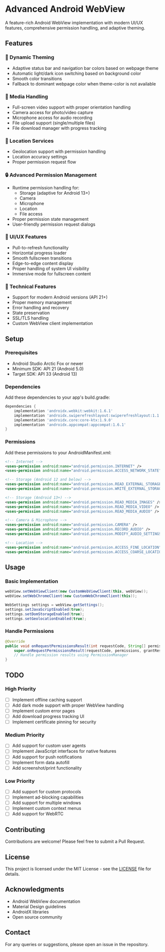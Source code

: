 # Advanced Android WebView

A feature-rich Android WebView implementation with modern UI/UX features, comprehensive permission handling, and adaptive theming.

## Features

### 🎨 Dynamic Theming
- Adaptive status bar and navigation bar colors based on webpage theme
- Automatic light/dark icon switching based on background color
- Smooth color transitions
- Fallback to dominant webpage color when theme-color is not available

### 📱 Media Handling
- Full-screen video support with proper orientation handling
- Camera access for photo/video capture
- Microphone access for audio recording
- File upload support (single/multiple files)
- File download manager with progress tracking

### 📍 Location Services
- Geolocation support with permission handling
- Location accuracy settings
- Proper permission request flow

### 🔒 Advanced Permission Management
- Runtime permission handling for:
  - Storage (adaptive for Android 13+)
  - Camera
  - Microphone
  - Location
  - File access
- Proper permission state management
- User-friendly permission request dialogs

### 💫 UI/UX Features
- Pull-to-refresh functionality
- Horizontal progress loader
- Smooth fullscreen transitions
- Edge-to-edge content display
- Proper handling of system UI visibility
- Immersive mode for fullscreen content

### 🔧 Technical Features
- Support for modern Android versions (API 21+)
- Proper memory management
- Error handling and recovery
- State preservation
- SSL/TLS handling
- Custom WebView client implementation

## Setup

### Prerequisites
- Android Studio Arctic Fox or newer
- Minimum SDK: API 21 (Android 5.0)
- Target SDK: API 33 (Android 13)

### Dependencies
Add these dependencies to your app's build.gradle:
```gradle
dependencies {
    implementation 'androidx.webkit:webkit:1.6.1'
    implementation 'androidx.swiperefreshlayout:swiperefreshlayout:1.1.0'
    implementation 'androidx.core:core-ktx:1.9.0'
    implementation 'androidx.appcompat:appcompat:1.6.1'
}
```

### Permissions
Add these permissions to your AndroidManifest.xml:
```xml
<!-- Internet -->
<uses-permission android:name="android.permission.INTERNET" />
<uses-permission android:name="android.permission.ACCESS_NETWORK_STATE" />

<!-- Storage (Android 12 and below) -->
<uses-permission android:name="android.permission.READ_EXTERNAL_STORAGE" android:maxSdkVersion="32" />
<uses-permission android:name="android.permission.WRITE_EXTERNAL_STORAGE" android:maxSdkVersion="32" />

<!-- Storage (Android 13+) -->
<uses-permission android:name="android.permission.READ_MEDIA_IMAGES" />
<uses-permission android:name="android.permission.READ_MEDIA_VIDEO" />
<uses-permission android:name="android.permission.READ_MEDIA_AUDIO" />

<!-- Camera & Microphone -->
<uses-permission android:name="android.permission.CAMERA" />
<uses-permission android:name="android.permission.RECORD_AUDIO" />
<uses-permission android:name="android.permission.MODIFY_AUDIO_SETTINGS" />

<!-- Location -->
<uses-permission android:name="android.permission.ACCESS_FINE_LOCATION" />
<uses-permission android:name="android.permission.ACCESS_COARSE_LOCATION" />
```

## Usage

### Basic Implementation
```java
webView.setWebViewClient(new CustomWebViewClient(this, webView));
webView.setWebChromeClient(new CustomWebChromeClient(this));

WebSettings settings = webView.getSettings();
settings.setJavaScriptEnabled(true);
settings.setDomStorageEnabled(true);
settings.setGeolocationEnabled(true);
```

### Handle Permissions
```java
@Override
public void onRequestPermissionsResult(int requestCode, String[] permissions, int[] grantResults) {
    super.onRequestPermissionsResult(requestCode, permissions, grantResults);
    // Handle permission results using PermissionManager
}
```

## TODO

### High Priority
- [ ] Implement offline caching support
- [ ] Add dark mode support with proper WebView handling
- [ ] Implement custom error pages
- [ ] Add download progress tracking UI
- [ ] Implement certificate pinning for security

### Medium Priority
- [ ] Add support for custom user agents
- [ ] Implement JavaScript interfaces for native features
- [ ] Add support for push notifications
- [ ] Implement form data autofill
- [ ] Add screenshot/print functionality

### Low Priority
- [ ] Add support for custom protocols
- [ ] Implement ad-blocking capabilities
- [ ] Add support for multiple windows
- [ ] Implement custom context menus
- [ ] Add support for WebRTC

## Contributing
Contributions are welcome! Please feel free to submit a Pull Request.

## License
This project is licensed under the MIT License - see the [LICENSE](LICENSE) file for details.

## Acknowledgments
- Android WebView documentation
- Material Design guidelines
- AndroidX libraries
- Open source community

## Contact
For any queries or suggestions, please open an issue in the repository. 